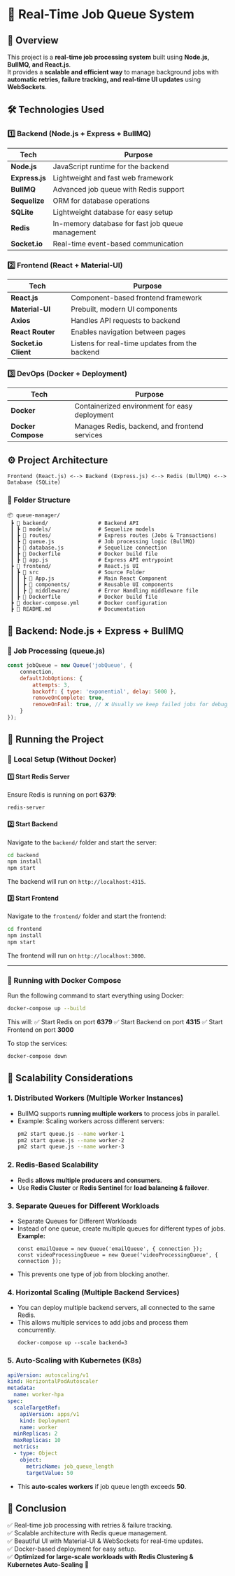 # **🚀 Real-Time Job Queue System**

## **📌 Overview**
This project is a **real-time job processing system** built using **Node.js, BullMQ, and React.js**.  
It provides a **scalable and efficient way** to manage background jobs with **automatic retries, failure tracking, and real-time UI updates** using **WebSockets**.

## **🛠️ Technologies Used**
### **1️⃣ Backend (Node.js + Express + BullMQ)**
| Tech | Purpose |
|------|---------|
| **Node.js** | JavaScript runtime for the backend |
| **Express.js** | Lightweight and fast web framework |
| **BullMQ** | Advanced job queue with Redis support |
| **Sequelize** | ORM for database operations |
| **SQLite** | Lightweight database for easy setup |
| **Redis** | In-memory database for fast job queue management |
| **Socket.io** | Real-time event-based communication |

### **2️⃣ Frontend (React + Material-UI)**
| Tech | Purpose |
|------|---------|
| **React.js** | Component-based frontend framework |
| **Material-UI** | Prebuilt, modern UI components |
| **Axios** | Handles API requests to backend |
| **React Router** | Enables navigation between pages |
| **Socket.io Client** | Listens for real-time updates from the backend |

### **3️⃣ DevOps (Docker + Deployment)**
| Tech | Purpose |
|------|---------|
| **Docker** | Containerized environment for easy deployment |
| **Docker Compose** | Manages Redis, backend, and frontend services |

## **⚙️ Project Architecture**
```
Frontend (React.js) <--> Backend (Express.js) <--> Redis (BullMQ) <--> Database (SQLite)
```

### **📜 Folder Structure**
```
📦 queue-manager/
 ┣ 📂 backend/                # Backend API
 ┃ ┣ 📂 models/               # Sequelize models
 ┃ ┣ 📂 routes/               # Express routes (Jobs & Transactions)
 ┃ ┣ 📜 queue.js              # Job processing logic (BullMQ)
 ┃ ┣ 📜 database.js           # Sequelize connection
 ┃ ┣ 📜 Dockerfile            # Docker build file
 ┃ ┣ 📜 app.js                # Express API entrypoint
 ┣ 📂 frontend/               # React.js UI
 ┃ ┣ 📂 src                   # Source Folder
 ┃ ┃ ┣ 📜 App.js              # Main React Component
 ┃ ┃ ┣ 📂 components/         # Reusable UI components
 ┃ ┃ ┣ 📂 middleware/         # Error Handling middleware file
 ┃ ┣ 📜 Dockerfile            # Docker build file
 ┣ 📜 docker-compose.yml      # Docker configuration
 ┣ 📜 README.md               # Documentation
```

## **🔹 Backend: Node.js + Express + BullMQ**
### **📌 Job Processing (queue.js)**
```javascript
const jobQueue = new Queue('jobQueue', {
    connection,
    defaultJobOptions: {
        attempts: 3,  
        backoff: { type: 'exponential', delay: 5000 },
        removeOnComplete: true,
        removeOnFail: true, // ❌ Usually we keep failed jobs for debugging, but as per assignment requirement removing this.
    }
});
```

## **🚀 Running the Project**

### **🔹 Local Setup (Without Docker)**
#### **1️⃣ Start Redis Server**
Ensure Redis is running on port **6379**:
```bash
redis-server
```

#### **2️⃣ Start Backend**
Navigate to the `backend/` folder and start the server:
```bash
cd backend
npm install
npm start
```
The backend will run on `http://localhost:4315`.

#### **3️⃣ Start Frontend**
Navigate to the `frontend/` folder and start the frontend:
```bash
cd frontend
npm install
npm start
```
The frontend will run on `http://localhost:3000`.

---

### **🔹 Running with Docker Compose**
Run the following command to start everything using Docker:
```bash
docker-compose up --build
```
This will:
✅ Start Redis on port **6379**
✅ Start Backend on port **4315**
✅ Start Frontend on port **3000**

To stop the services:
```bash
docker-compose down
```

## **🚀 Scalability Considerations**
### **1. Distributed Workers (Multiple Worker Instances)**
- BullMQ supports **running multiple workers** to process jobs in parallel.
- Example: Scaling workers across different servers:
  ```bash
  pm2 start queue.js --name worker-1
  pm2 start queue.js --name worker-2
  pm2 start queue.js --name worker-3
  ```

### **2. Redis-Based Scalability**
- Redis **allows multiple producers and consumers**.
- Use **Redis Cluster** or **Redis Sentinel** for **load balancing & failover**.

### **3. Separate Queues for Different Workloads**
- Separate Queues for Different Workloads
- Instead of one queue, create multiple queues for different types of jobs.
**Example:**
     ```
    const emailQueue = new Queue('emailQueue', { connection });
    const videoProcessingQueue = new Queue('videoProcessingQueue', { connection });
    ```
-    This prevents one type of job from blocking another.

### **4.️ Horizontal Scaling (Multiple Backend Services)**
- You can deploy multiple backend servers, all connected to the same Redis.
- This allows multiple services to add jobs and process them concurrently.
    ```
    docker-compose up --scale backend=3
    ```
### **5. Auto-Scaling with Kubernetes (K8s)**
```yaml
apiVersion: autoscaling/v1
kind: HorizontalPodAutoscaler
metadata:
  name: worker-hpa
spec:
  scaleTargetRef:
    apiVersion: apps/v1
    kind: Deployment
    name: worker
  minReplicas: 2
  maxReplicas: 10
  metrics:
  - type: Object
    object:
      metricName: job_queue_length
      targetValue: 50
```
- This **auto-scales workers** if job queue length exceeds **50**.

## **🎯 Conclusion**
✅ Real-time job processing with retries & failure tracking.  
✅ Scalable architecture with Redis queue management.  
✅ Beautiful UI with Material-UI & WebSockets for real-time updates.  
✅ Docker-based deployment for easy setup.  
✅ **Optimized for large-scale workloads with Redis Clustering & Kubernetes Auto-Scaling** 🚀
